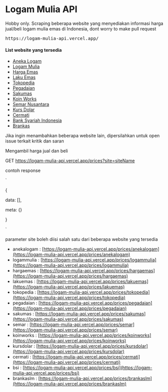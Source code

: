
# Logam Mulia API

<p>Hobby only. Scraping beberapa website yang menyediakan informasi harga jual/beli logam mulia emas di Indonesia, dont worry to make pull request</p>



<pre>https://logam-mulia-api.vercel.app/</pre>

<h4>List website yang tersedia</h4>

- [Aneka Logam](https://www.anekalogam.co.id/id)
- [Logam Mulia](https://www.logammulia.com/id)
- [Harga Emas](https://harga-emas.org)
- [Laku Emas](https://www.lakuemas.com/harga)
- [Tokopedia](https://www.tokopedia.com/emas/harga-hari-ini/)
- [Pegadaian](https://www.pegadaian.co.id/harga)
- [Sakumas](https://sakumas.com/)
- [Koin Works](https://koinworks.com/harga-emas-hari-ini/)
- [Semar Nusantara](https://goldprice.semar.co.id/home/multi/smg_press/smg)
- [Kurs Dolar](http://kurs.dollar.web.id/harga-emas-hari-ini.php)
- [Cermati](https://www.cermati.com/artikel/harga-emas-hari-ini)
- [Bank Syariah Indonesia](https://www.bankbsi.co.id/)
- [Brankas](https://www.brankaslm.com/antam/index)

Jika ingin menambahkan beberapa website lain, dipersilahkan untuk open issue terkait kritik dan saran



<p>Mengambil harga jual dan beli</p>

GET https://logam-mulia-api.vercel.app/prices?site=siteName



contoh response

`

{

data: [],

meta: {}

}

`



parameter site boleh diisi salah satu dari beberapa website yang tersedia

- anekalogam : [https://logam-mulia-api.vercel.app/prices/anekalogam](https://logam-mulia-api.vercel.app/prices/anekalogam)
- logammulia : [https://logam-mulia-api.vercel.app/prices/logammulia](https://logam-mulia-api.vercel.app/prices/logammulia)
- hargaemas : [https://logam-mulia-api.vercel.app/prices/hargaemas](https://logam-mulia-api.vercel.app/prices/hargaemas)
- lakuemas : [https://logam-mulia-api.vercel.app/prices/lakuemas](https://logam-mulia-api.vercel.app/prices/lakuemas)
- tokopedia : [https://logam-mulia-api.vercel.app/prices/tokopedia](https://logam-mulia-api.vercel.app/prices/tokopedia)
- pegadaian : [https://logam-mulia-api.vercel.app/prices/pegadaian](https://logam-mulia-api.vercel.app/prices/pegadaian)
- sakumas : [https://logam-mulia-api.vercel.app/prices/sakumas](https://logam-mulia-api.vercel.app/prices/sakumas)
- semar : [https://logam-mulia-api.vercel.app/prices/semar](https://logam-mulia-api.vercel.app/prices/semar)
- koinworks : [https://logam-mulia-api.vercel.app/prices/koinworks](https://logam-mulia-api.vercel.app/prices/koinworks)
- kursdolar : [https://logam-mulia-api.vercel.app/prices/kursdolar](https://logam-mulia-api.vercel.app/prices/kursdolar)
- cermati : [https://logam-mulia-api.vercel.app/prices/cermati](https://logam-mulia-api.vercel.app/prices/cermati)
- bsi : [https://logam-mulia-api.vercel.app/prices/bsi](https://logam-mulia-api.vercel.app/prices/bsi)
- brankaslm : [https://logam-mulia-api.vercel.app/prices/brankaslm](https://logam-mulia-api.vercel.app/prices/brankaslm)
